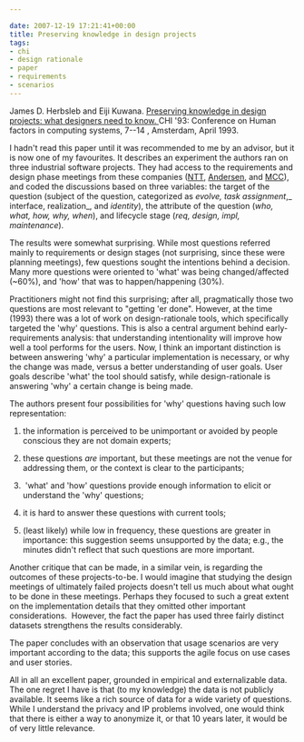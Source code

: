 ```yaml
---

date: 2007-12-19 17:21:41+00:00
title: Preserving knowledge in design projects
tags:
- chi
- design rationale
- paper
- requirements
- scenarios
---
```


James D. Herbsleb and Eiji Kuwana. [Preserving knowledge in design projects: what designers need to know.   ](http://bibsonomy.org/bibtex/22fb0378edddebb0c737393f4808e9ab9/neilernst)CHI '93: Conference on Human factors in computing systems,  7--14 , Amsterdam, April 1993.

I hadn't read this paper until it was recommended to me by an advisor, but it is now one of my favourites. It describes an experiment the authors ran on three industrial software projects. They had access to the requirements and design phase meetings from these companies ([NTT](http://www.ntt.co.jp/index_e.html), [Andersen](http://www.accenture.com/home/default.htm), and [MCC](http://en.wikipedia.org/wiki/Microelectronics_and_Computer_Technology_Corporation)), and coded the discussions based on three variables: the target of the question (subject of the question, categorized as _evolve, task assignment_,_ interface, realization_, and _identity_), the attribute of the question (_who, what, how, why, when_), and lifecycle stage (_req, design, impl, maintenance_).

The results were somewhat surprising. While most questions referred mainly to requirements or design stages (not surprising, since these were planning meetings), few questions sought the intentions behind a decision. Many more questions were oriented to 'what' was being changed/affected (~60%), and 'how' that was to happen/happening (30%).

Practitioners might not find this surprising; after all, pragmatically those two questions are most relevant to "getting 'er done". However, at the time (1993) there was a lot of work on design-rationale tools, which specifically targeted the 'why' questions. This is also a central argument behind early-requirements analysis: that understanding intentionality will improve how well a tool performs for the users. Now, I think an important distinction is between answering 'why' a particular implementation is necessary, or why the change was made, versus a better understanding of user goals. User goals describe 'what' the tool should satisfy, while design-rationale is answering 'why' a certain change is being made.

The authors present four possibilities for 'why' questions having such low representation:



	
  1. the information is perceived to be unimportant or avoided by people conscious they are not domain experts;

	
  2. these questions _are_ important, but these meetings are not the venue for addressing them, or the context is clear to the participants;

	
  3.  'what' and 'how' questions provide enough information to elicit or understand the 'why' questions;

	
  4. it is hard to answer these questions with current tools;

	
  5. (least likely) while low in frequency, these questions are greater in importance: this suggestion seems unsupported by the data; e.g., the minutes didn't reflect that such questions are more important.


Another critique that can be made, in a similar vein, is regarding the outcomes of these projects-to-be. I would imagine that studying the design meetings of ultimately failed projects doesn't tell us much about what ought to be done in these meetings. Perhaps they focused to such a great extent on the implementation details that they omitted other important considerations.  However, the fact the paper has used three fairly distinct datasets strengthens the results considerably.

The paper concludes with an observation that usage scenarios are very important according to the data; this supports the agile focus on use cases and user stories.

All in all an excellent paper, grounded in empirical and externalizable data. The one regret I have is that (to my knowledge) the data is not publicly available. It seems like a rich source of data for a wide variety of questions. While I understand the privacy and IP problems involved, one would think that there is either a way to anonymize it, or that 10 years later, it would be of very little relevance.

